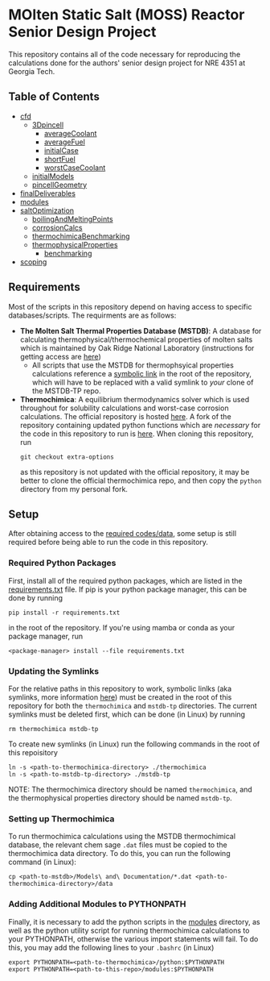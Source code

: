 # MOlten Static Salt (MOSS) Reactor Senior Design Project
This repository contains all of the code necessary for reproducing the calculations done for the authors' senior design project for NRE 4351 at Georgia Tech.

## Table of Contents

- [cfd](cfd/README.md)
  - [3Dpincell](cfd/3Dpincell/README.md)
    - [averageCoolant](cfd/3Dpincell/averageCoolant/README.md)
    - [averageFuel](cfd/3Dpincell/averageFuel/README.md)
    - [initialCase](cfd/3Dpincell/initialCase/README.md)
    - [shortFuel](cfd/3Dpincell/shortFuel/README.md)
    - [worstCaseCoolant](cfd/3Dpincell/worstCaseCoolant/README.md)
  - [initialModels](cfd/initialModels/README.md)
  - [pincellGeometry](cfd/pincellGeometry/README.md)
- [finalDeliverables](finalDeliverables/README.md)
- [modules](modules/README.md)
- [saltOptimization](saltOptimization/README.md)
  - [boilingAndMeltingPoints](saltOptimization/boilingAndMeltingPoints/README.md)
  - [corrosionCalcs](saltOptimization/corrosionCalcs/README.md)
  - [thermochimicaBenchmarking](saltOptimization/thermochimicaBenchmarking/README.md)
  - [thermophysicalProperties](saltOptimization/thermophysicalProperties/README.md)
    - [benchmarking](saltOptimization/thermophysicalProperties/benchmarking/README.md)
- [scoping](scoping/README.md)

## Requirements

Most of the scripts in this repository depend on having access to specific databases/scripts. The requirments are as follows:
- **The Molten Salt Thermal Properties Database (MSTDB)**: A database for calculating thermophysical/thermochemical properties of molten salts which is maintained by Oak Ridge National Laboratory (instructions for getting access are [here](https://mstdb.ornl.gov/about/))
  - All scripts that use the MSTDB for thermophsyical properties calculations reference a [symbolic link](#updating-the-symlinks) in the root of the repository, which will have to be replaced with a valid symlink to _your_ clone of the MSTDB-TP repo.
- **Thermochimica**: A equilibrium thermodynamics solver which is used throughout for solubility calculations and worst-case corrosion calculations. The official repository is hosted [here](https://github.com/ORNL-CEES/thermochimica). A fork of the repository containing updated python functions which are _necessary_ for the code in this repository to run is [here](https://github.com/mlouis9/thermochimica). When cloning this repository, run
  ```
  git checkout extra-options 
  ```
  as this repository is not updated with the official repository, it may be better to clone the official thermochimica repo, and then copy the `python` directory from my personal fork.

## Setup
After obtaining access to the [required codes/data](#requirements), some setup is still required before being able to run the code in this repository.
### Required Python Packages
First, install all of the required python packages, which are listed in the [requirements.txt](./requirements.txt) file. If pip is your python package manager, this can be done by running
```
pip install -r requirements.txt
```
in the root of the repository. If you're using mamba or conda as your package manager, run
```
<package-manager> install --file requirements.txt
```

### Updating the Symlinks
For the relative paths in this repository to work, symbolic linlks (aka symlinks, more information [here](https://en.wikipedia.org/wiki/Symbolic_link)) must be created in the root of this repository for both the `thermochimica` and `mstdb-tp` directories. The current symlinks must be deleted first, which can be done (in Linux) by running
```
rm thermochimica mstdb-tp
```
To create new symlinks (in Linux) run the following commands in the root of this repoisitory
```
ln -s <path-to-thermochimica-directory> ./thermochimica
ln -s <path-to-mstdb-tp-directory> ./mstdb-tp
```
NOTE: The thermochimica directory should be named `thermochimica`, and the thermophysical properties directory should be named `mstdb-tp`.

### Setting up Thermochimica
To run thermochimica calculations using the MSTDB thermochimical database, the relevant chem sage `.dat` files must be copied to the thermochimica data directory. To do this, you can run the following command (in Linux):
```
cp <path-to-mstdb>/Models\ and\ Documentation/*.dat <path-to-thermochimica-directory>/data
```

### Adding Additional Modules to PYTHONPATH
Finally, it is necessary to add the python scripts in the [modules](./modules/) directory, as well as the python utility script for running thermochimica calculations to your PYTHONPATH, otherwise the various import statements will fail. To do this, you may add the following lines to your `.bashrc` (in Linux)
```
export PYTHONPATH=<path-to-thermochimica>/python:$PYTHONPATH
export PYTHONPATH=<path-to-this-repo>/modules:$PYTHONPATH
```